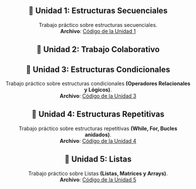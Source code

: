 <div align="center">

## :memo: **Unidad 1**: Estructuras Secuenciales

Trabajo práctico sobre estructuras secuenciales.  
**Archivo**: [Código de la Unidad 1](https://github.com/reyfacundo/UTN-TUPaDProgramacion1/blob/main/Unidad%201%20-%20Secuenciales/tp1.py)

## :memo: **Unidad 2**: Trabajo Colaborativo

## :memo: **Unidad 3**: Estructuras Condicionales

Trabajo práctico sobre estructuras condicionales **(Operadores Relacionales y Lógicos)**.  
**Archivo**: [Código de la Unidad 3](https://github.com/reyfacundo/UTN-TUPaDProgramacion1/blob/main/Unidad%203%20-%20Condicionales/tp1.py)

## :memo: **Unidad 4**: Estructuras Repetitivas

Trabajo práctico sobre estructuras repetitivas **(While, For, Bucles anidados)**.  
**Archivo**: [Código de la Unidad 4](https://github.com/reyfacundo/UTN-TUPaDProgramacion1/blob/main/Unidad%204%20-%20Loops/tp1.py)

## :memo: **Unidad 5**: Listas
Trabajo práctico sobre Listas **(Listas, Matrices y Arrays)**.  
**Archivo**: [Código de la Unidad 5](https://github.com/reyfacundo/UTN-TUPaDProgramacion1/blob/main/Unidad%205%20-%20Listas/tp1.py)
</div>

